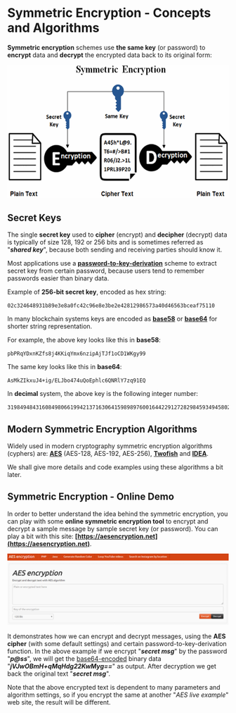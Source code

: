 # Symmetric Encryption - Concepts and Algorithms

**Symmetric encryption** schemes use **the same key** (or password) to **encrypt** data and **decrypt** the encrypted data back to its original form:

![](/assets/symmetric-encryption.png)

## Secret Keys

The single **secret key** used to **cipher** (encrypt) and **decipher** (decrypt) data is typically of size 128, 192 or 256 bits and is sometimes referred as "**_shared key_**", because both sending and receiving parties should know it.

Most applications use a **[password-to-key-derivation](//content/part-1-blockchain-networks-concepts/blockchain-cryptography/blockchain-cryptography-overview/hmac-and-key-derivation.html)** scheme to extract secret key from certain password, because users tend to remember passwords easier than binary data.

Example of **256-bit secret key**, encoded as hex string:
```
02c324648931b89e3e8a0fc42c96e8e3be2e42812986573a40d46563bceaf75110
```
In many blockchain systems keys are encoded as **[base58](https://en.wikipedia.org/wiki/Base58)** or **[base64](https://en.wikipedia.org/wiki/Base64)** for shorter string representation.

For example, the above key looks like this in **base58**:
```
pbPRqYDxnKZfs8j4KKiqYmx6nzipAjTJf1oCD1WKgy99
```

The same key looks like this in **base64**:
```
AsMkZIkxuJ4+ig/ELJbo474uQoEphlc6QNRlY7zq91EQ
```

In **decimal** system, the above key is the following integer number:
```
319849484316084980661994213716306415989897600164422912728298459349458028548368
```

## Modern Symmetric Encryption Algorithms

Widely used in modern cryptography symmetric encryption algorithms (cyphers) are: **[AES](https://en.wikipedia.org/wiki/Advanced_Encryption_Standard)** (AES-128, AES-192, AES-256), **[Twofish](https://en.wikipedia.org/wiki/Twofish)** and **[IDEA](https://en.wikipedia.org/wiki/International_Data_Encryption_Algorithm)**.

We shall give more details and code examples using these algorithms a bit later.

## Symmetric Encryption - Online Demo

In order to better understand the idea behind the symmetric encryption, you can play with some **online symmetric encryption tool** to encrypt and decrypt a sample message by sample secret key (or password). You can play a bit with this site: **[https://aesencryption.net](https://aesencryption.net)**.

![](/assets/aesencryption.net.png)

It demonstrates how we can encrypt and decrypt messages, using the **AES cipher** (with some default settings) and certain password-to-key-derivation function. In the above example if we encrypt "**_secret msg_**" by the password "**_p@ss_**", we will get the [base64-encoded](https://en.wikipedia.org/wiki/Base64) binary data "**_jVJwOBmH+qMqHdg22KwMyg==_**" as output. After decryption we get back the original text "**_secret msg_**".

Note that the above encrypted text is dependent to many parameters and algorithm settings, so if you encrypt the same at another "_AES live example_" web site, the result will be different.

